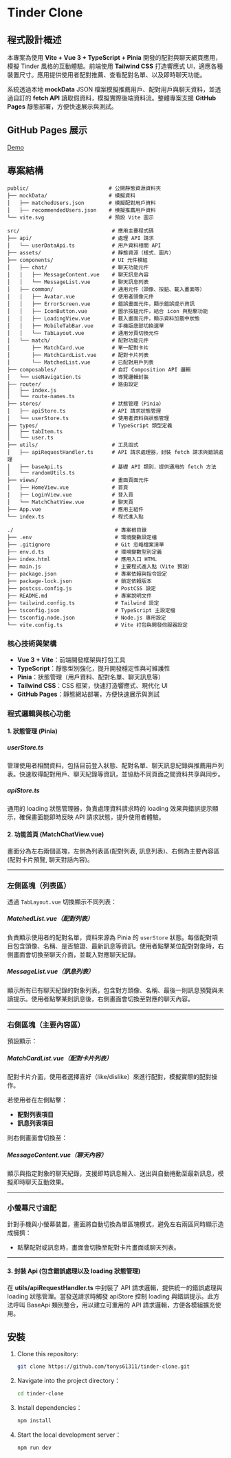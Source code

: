 # Tinder Clone

## 程式設計概述

本專案為使用 **Vite + Vue 3 + TypeScript + Pinia** 開發的配對與聊天網頁應用，模擬 Tinder 風格的互動體驗。前端使用 **Tailwind CSS** 打造響應式 UI，適應各種裝置尺寸。應用提供使用者配對推薦、查看配對名單、以及即時聊天功能。

系統透過本地 **mockData** JSON 檔案模擬推薦用戶、配對用戶與聊天資料，並透過自訂的 **fetch API** 讀取假資料，模擬實際後端資料流。整體專案支援 **GitHub Pages** 靜態部署，方便快速展示與測試。

## GitHub Pages 展示

[Demo](https://tonys61311.github.io/tinder-clone)

## 專案結構

```
public/                          # 公開靜態資源資料夾
├── mockData/                    # 模擬資料
│   ├── matchedUsers.json        # 模擬配對用戶資料
│   ├── recommendedUsers.json    # 模擬推薦用戶資料
└── vite.svg                     # 預設 Vite 圖示

src/                              # 應用主要程式碼
├── api/                          # 處理 API 請求
│   └── userDataApi.ts            # 用戶資料相關 API
├── assets/                       # 靜態資源（樣式、圖片）
├── components/                   # UI 元件模組
│   ├── chat/                     # 聊天功能元件
│   │   ├── MessageContent.vue    # 聊天訊息內容
│   │   └── MessageList.vue       # 聊天訊息列表
│   ├── common/                   # 通用元件（頭像、按鈕、載入畫面等）
│   │   ├── Avatar.vue            # 使用者頭像元件
│   │   ├── ErrorScreen.vue       # 錯誤畫面元件，顯示錯誤提示資訊
│   │   ├── IconButton.vue        # 圖示按鈕元件，結合 icon 與點擊功能
│   │   ├── LoadingView.vue       # 載入畫面元件，顯示資料加載中狀態
│   │   ├── MobileTabBar.vue      # 手機版底部切換選單
│   │   └── TabLayout.vue         # 通用分頁切換元件
│   └── match/                    # 配對功能元件
│       ├── MatchCard.vue         # 單一配對卡片
│       ├── MatchCardList.vue     # 配對卡片列表
│       └── MatchedList.vue       # 已配對用戶列表
├── composables/                  # 自訂 Composition API 邏輯
│   └── useNavigation.ts          # 導覽邏輯封裝
├── router/                       # 路由設定
│   ├── index.js
│   └── route-names.ts
├── stores/                       # 狀態管理（Pinia）
│   ├── apiStore.ts               # API 請求狀態管理
│   └── userStore.ts              # 使用者資料與狀態管理
├── types/                        # TypeScript 類型定義
│   ├── tabItem.ts
│   └── user.ts
├── utils/                        # 工具函式
│   ├── apiRequestHandler.ts      # API 請求處理器，封裝 fetch 請求與錯誤處理
│   ├── baseApi.ts                # 基礎 API 類別，提供通用的 fetch 方法
│   └── randomUtils.ts
├── views/                        # 畫面頁面元件
│   ├── HomeView.vue              # 首頁
│   ├── LoginView.vue             # 登入頁
│   └── MatchChatView.vue         # 聊天頁
├── App.vue                       # 應用主組件
└── index.ts                      # 程式進入點

./                                 # 專案根目錄
├── .env                           # 環境變數設定檔
├── .gitignore                     # Git 忽略檔案清單
├── env.d.ts                       # 環境變數型別定義
├── index.html                     # 應用入口 HTML
├── main.js                        # 主要程式進入點（Vite 預設）
├── package.json                   # 專案依賴與指令設定
├── package-lock.json              # 鎖定依賴版本
├── postcss.config.js              # PostCSS 設定
├── README.md                      # 專案說明文件
├── tailwind.config.ts             # Tailwind 設定
├── tsconfig.json                  # TypeScript 主設定檔
├── tsconfig.node.json             # Node.js 專用設定
└── vite.config.ts                 # Vite 打包與開發伺服器設定
```

### 核心技術與架構

- **Vue 3 + Vite**：前端開發框架與打包工具
- **TypeScript**：靜態型別強化，提升開發穩定性與可維護性
- **Pinia**：狀態管理（用戶資料、配對名單、聊天訊息等）
- **Tailwind CSS**：CSS 框架，快速打造響應式、現代化 UI
- **GitHub Pages**：靜態網站部署，方便快速展示與測試


### 程式邏輯與核心功能

#### 1. 狀態管理 (Pinia)

##### userStore.ts
管理使用者相關資料，包括目前登入狀態、配對名單、聊天訊息紀錄與推薦用戶列表。快速取得配對用戶、聊天紀錄等資訊，並協助不同頁面之間資料共享與同步。

##### apiStore.ts
通用的 loading 狀態管理器，負責處理資料請求時的 loading 效果與錯誤提示顯示，確保畫面能即時反映 API 請求狀態，提升使用者體驗。

#### 2. 功能首頁 (MatchChatView.vue)

畫面分為左右兩個區塊，左側為列表區(配對列表, 訊息列表)、右側為主要內容區(配對卡片預覽, 聊天對話內容)。

---

### 左側區塊（列表區）

透過 `TabLayout.vue` 切換顯示不同列表：

##### MatchedList.vue（配對列表）

負責顯示使用者的配對名單，資料來源為 Pinia 的 `userStore` 狀態。每個配對項目包含頭像、名稱、是否驗證、最新訊息等資訊。使用者點擊某位配對對象時，右側畫面會切換至聊天介面，並載入對應聊天紀錄。

##### MessageList.vue（訊息列表）

顯示所有已有聊天紀錄的對象列表，包含對方頭像、名稱、最後一則訊息預覽與未讀提示。使用者點擊某則訊息後，右側畫面會切換至對應的聊天內容。

---

### 右側區塊（主要內容區）

預設顯示：

##### MatchCardList.vue（配對卡片列表）

配對卡片介面，使用者選擇喜好（like/dislike）來進行配對，模擬實際的配對操作。

若使用者在左側點擊：

- **配對列表項目**
- **訊息列表項目**

則右側畫面會切換至：

##### MessageContent.vue（聊天內容）

顯示與指定對象的聊天紀錄，支援即時訊息輸入、送出與自動捲動至最新訊息，模擬即時聊天互動效果。

---

### 小螢幕尺寸適配

針對手機與小螢幕裝置，畫面將自動切換為單區塊模式，避免左右兩區同時顯示造成擁擠：

- 點擊配對或訊息時，畫面會切換至配對卡片畫面或聊天列表。

---

#### 3. 封裝 Api (包含錯誤處理以及 loading 狀態管理)
在 **utils/apiRequestHandler.ts** 中封裝了 API 請求邏輯，提供統一的錯誤處理與 loading 狀態管理。當發送請求時觸發 apiStore 控制 loading 與錯誤提示。此方法呼叫 BaseApi 類別整合，用以建立可重用的 API 請求邏輯，方便各模組擴充使用。

## 安裝

1. Clone this repository:
   ```bash
   git clone https://github.com/tonys61311/tinder-clone.git
   ```

2. Navigate into the project directory：
   ```bash
   cd tinder-clone
   ```

3. Install dependencies：
   ```bash
   npm install
   ```

4. Start the local development server：
   ```bash
   npm run dev
   ```